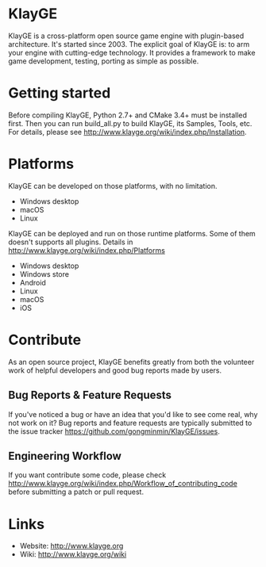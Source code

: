 # KlayGE
KlayGE is a cross-platform open source game engine with plugin-based architecture. It's started since 2003. The explicit goal of KlayGE is: to arm your engine with cutting-edge technology. It provides a framework to make game development, testing, porting as simple as possible. 

# Getting started
Before compiling KlayGE, Python 2.7+ and CMake 3.4+ must be installed first. Then you can run build_all.py to build KlayGE, its Samples, Tools, etc. For details, please see http://www.klayge.org/wiki/index.php/Installation.

# Platforms
KlayGE can be developed on those platforms, with no limitation.
* Windows desktop
* macOS
* Linux

KlayGE can be deployed and run on those runtime platforms. Some of them doesn't supports all plugins. Details in http://www.klayge.org/wiki/index.php/Platforms
* Windows desktop
* Windows store
* Android
* Linux
* macOS
* iOS

# Contribute
As an open source project, KlayGE benefits greatly from both the volunteer work of helpful developers and good bug reports made by users. 

## Bug Reports & Feature Requests
If you've noticed a bug or have an idea that you'd like to see come real, why not work on it? Bug reports and feature requests are typically submitted to the issue tracker https://github.com/gongminmin/KlayGE/issues.

## Engineering Workflow
If you want contribute some code, please check http://www.klayge.org/wiki/index.php/Workflow_of_contributing_code before submitting a patch or pull request.

# Links
* Website: http://www.klayge.org
* Wiki: http://www.klayge.org/wiki
